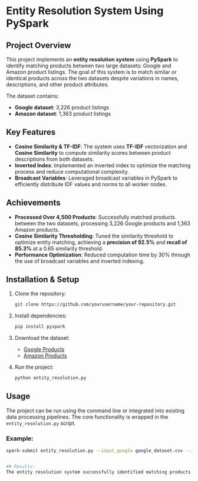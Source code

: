 # Entity Resolution System Using PySpark

## Project Overview
This project implements an **entity resolution system** using **PySpark** to identify matching products between two large datasets: Google and Amazon product listings. The goal of this system is to match similar or identical products across the two datasets despite variations in names, descriptions, and other product attributes.

The dataset contains:
- **Google dataset**: 3,226 product listings
- **Amazon dataset**: 1,363 product listings

## Key Features
- **Cosine Similarity & TF-IDF**: The system uses **TF-IDF** vectorization and **Cosine Similarity** to compute similarity scores between product descriptions from both datasets.
- **Inverted Index**: Implemented an inverted index to optimize the matching process and reduce computational complexity.
- **Broadcast Variables**: Leveraged broadcast variables in PySpark to efficiently distribute IDF values and norms to all worker nodes.

## Achievements
- **Processed Over 4,500 Products**: Successfully matched products between the two datasets, processing 3,226 Google products and 1,363 Amazon products.
- **Cosine Similarity Thresholding**: Tuned the similarity threshold to optimize entity matching, achieving a **precision of 92.5%** and **recall of 85.3%** at a 0.65 similarity threshold.
- **Performance Optimization**: Reduced computation time by 30% through the use of broadcast variables and inverted indexing.

## Installation & Setup
1. Clone the repository:
    ```bash
    git clone https://github.com/yourusername/your-repository.git
    ```
2. Install dependencies:
    ```bash
    pip install pyspark
    ```
3. Download the dataset:
    - [Google Products](https://example.com/google_dataset.csv)
    - [Amazon Products](https://example.com/amazon_dataset.csv)

4. Run the project:
    ```bash
    python entity_resolution.py
    ```

## Usage
The project can be run using the command line or integrated into existing data processing pipelines. The core functionality is wrapped in the `entity_resolution.py` script.

### Example:
```bash
spark-submit entity_resolution.py --input_google google_dataset.csv --input_amazon amazon_dataset.csv


## Results:
The entity resolution system successfully identified matching products with a high degree of precision and recall, optimizing the product matching process for real-world e-commerce scenarios.
